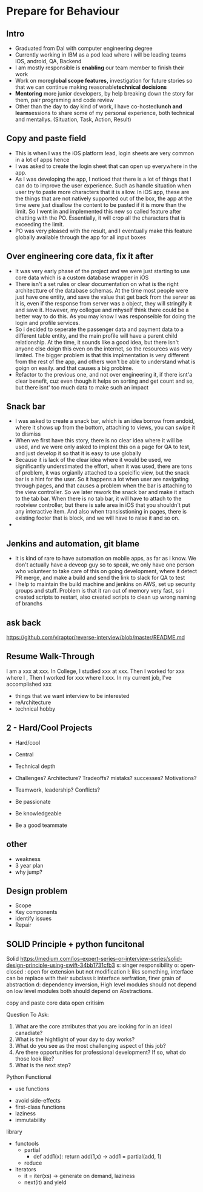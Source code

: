 # Prepare for Behaviour

## Intro

- Graduated from Dal with computer engineering degree
- Currently working in IBM as a pod lead where i will be leading teams iOS, android, QA, Backend
- I am mostly responsible  is **enabling** our team member to finish their work 
- Work on more**global scope features,** investigation for future stories so that we can continue making reasonable**technical decisions**
- **Mentoring** more junior developers, by help breaking down the story for them, pair programing and code review
- Other than the day to day kind of work, I have co-hosted**lunch and learn**sessions to share some of my personal experience, both technical and mentallys.
(Situation, Task, Action, Result)

## Copy and paste field

- This is when I was the iOS platform lead, login sheets are very common in a lot of apps hence 
- I was asked to create the login sheet that can open up everywhere in the app.
- As I was developing the app, I noticed that there is a lot of things that I can do to improve the user experience. Such as handle situation when user try to  paste more characters that it is allow. In iOS app, these are the things that are not natively supported out of the box, the app at the time were just disallow the content to be pasted if it is more than the limit. So I went in and implemented this new so called feature after chatting with the PO. Essentially, it will crop all the characters that is exceeding the limit.
- PO was very pleased with the result, and I eventually make this feature globally available through the app for all input boxes

## Over engineering core data, fix it after

- It was very early phase of the project and we were just starting to use core data which is a custom database wrapper in iOS
- There isn't a set rules or clear documentation on what is the right architectture of the database schemas. At the time most people were just have one entity, and save the value that get back from the server as it is, even if the response from server was a object, they will stringify it and save it. However, my collegue and mhyself think there could be a better way to do this. As you may know I was responseible for doing the login and profile services. 
- So i decided to seperate the passenger data and payment data to a different table entity, and the main profile will have a parent child relationship. At the time, it sounds like a good idea, but there isn't anyone else doign this even on the internet, so the resources was very limited. The bigger problem is that this implmentation is very different from the rest of the app, and others won't be able to understand what is goign on easily. and that causes a big problme.
- Refactor to the previous one, and not over engineering it, if there isnt'a clear benefit, cuz even though it helps on sorting and get count and so, but there isnt' too much data to make such an impact

## Snack bar

- I was asked to create a snack bar, which is an idea borrow from andoid, where it shows up from the bottom, attaching to views, you can swipe it to dismiss
- When we first have this story, there is no clear idea where it will be used, and we were only asked to implent this on a page for QA to test, and just develop it so that it is easy to use globally
- Because it is lack of the clear idea where it would be used, we significantly understimated the effort, when it was used, there are tons of problem, it was orgianlly attached to a speicific view, but the snack bar is a hint for the user. So it happens a lot when user are navigating through pages, and that causes a problem when the bar is attaching to the view controller. So we later rework the snack bar and make it attach to the tab bar. When there is no tab bar, it will have to attach to the rootview controller, but there is safe area in iOS that you shouldn't put any interactive item. And also when transisstioning in pages, there is existing footer that is block, and we will have to raise it and so on.
-
## Jenkins and automation, git blame

- It is kind of rare to have automation on mobile apps, as far as i know. We don't actually have a deveop guy so to speak, we only have one person who volunteer to take care of this on going development, where it detect PR merge, and make a build and send the link to slack for QA to test
- I help to maintain the build machine and jenkins on AWS, set up security groups and stuff. Problem is that it ran out of memory very fast, so i created scripts to restart, also created scripts to clean up wrong naming of branchs

## ask back

https://github.com/viraptor/reverse-interview/blob/master/README.md

## Resume Walk-Through

I am a xxx at xxx. In College, I studied xxx at xxx. Then I worked for xxx where I , Then I worked for xxx where I xxx. In my current job, I've accomplished xxx

- things that we want interview to be interested
- reArchitecture
- technical hobby

## 2 - Hard/Cool Projects

- Hard/cool
- Central
- Technical depth

- Challenges? Architecture? Tradeoffs? mistaks? successes? Motivations?
- Teamwork, leadership? Conflicts?

- Be passionate
- Be knowledgeable
- Be a good teammate

## other

- weakness
- 3 year plan
- why jump?

## Design problem

- Scope
- Key components
- identify issues
- Repair

## SOLID Principle + python funcitonal

Solid
https://medium.com/ios-expert-series-or-interview-series/solid-design-principle-using-swift-34bb1731cfb3
s: singer responsibility
o: open-closed : open for extension but not modification
l: liks something, interface can be replace with their subclass
i: interface serfration,  finer grain of abstraction
d: dependency inversion, High level modules should not depend on low level modules both should depend on Abstractions.


copy and paste
core data
open critisim


Question To Ask:
1. What are the core atrributes that you are looking for in an ideal canadiate?
2. What is the hightlight of your day to day works?
3. What do you see as the most challenging aspect of this job?
4. Are there opportunities for professional development?  If so, what do those look like?
5. What is the next step?




Python Functional
- use functions
* avoid side-effects
* first-class functions
* laziness
* immutability
 
library
- functools
	* partial
		* def add1(x): return add(1,x) -> add1 = partial(add, 1)
	* reduce
- iterators
	* it = iter(xs) -> generate on demand, laziness
	* next(it) and yield
